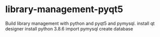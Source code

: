 # library-management-pyqt5
Build library management  with python and pyqt5 and pymysql.
install qt designer
install python 3.8.6
import pymysql
create database 
